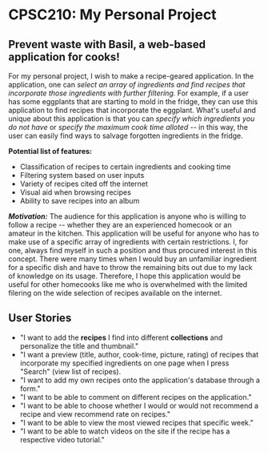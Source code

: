 # CPSC210: My Personal Project
## Prevent waste with Basil, a web-based application for cooks!
For my personal project, I wish to make a recipe-geared application. In the application, one can *select an array of ingredients and find recipes that incorporate those ingredients with further filtering.* For example, if a user has some eggplants that are starting to mold in the fridge, they can use this application to find recipes that incorporate the eggplant. What's useful and unique about this application is that you can *specify which ingredients you do not have* or *specify the maximum cook time alloted* -- in this way, the user can easily find ways to salvage forgotten ingredients in the fridge.

**Potential list of features:**
- Classification of recipes to certain ingredients and cooking time
- Filtering system based on user inputs
- Variety of recipes cited off the internet
- Visual aid when browsing recipes
- Ability to save recipes into an album

***Motivation:*** The audience for this application is anyone who is willing to follow a recipe -- whether they are an experienced homecook or an amateur in the kitchen. This application will be useful for anyone who has to make use of a specific array of ingredients with certain restrictions. I, for one, always find myself in such a position and thus procured interest in this concept. There were many times when I would buy an unfamiliar ingredient for a specific dish and have to throw the remaining bits out due to my lack of knowledge on its usage. Therefore, I hope this application would be useful for other homecooks like me who is overwhelmed with the limited filering on the wide selection of recipes available on the internet.

## User Stories
- "I want to add the **recipes** I find into different **collections** and personalize the title and thumbnail."
- "I want a preview (title, author, cook-time, picture, rating) of recipes that incorporate my specified ingredients on one page when I press "Search" (view list of recipes).
- "I want to add my own recipes onto the application's database through a form."
- "I want to be able to comment on different recipes on the application."
- "I want to be able to choose whether I would or would not recommend a recipe and view recommend rate on recipes."
- "I want to be able to view the most viewed recipes that specific week."
- "I want to be able to watch videos on the site if the recipe has a respective video tutorial."